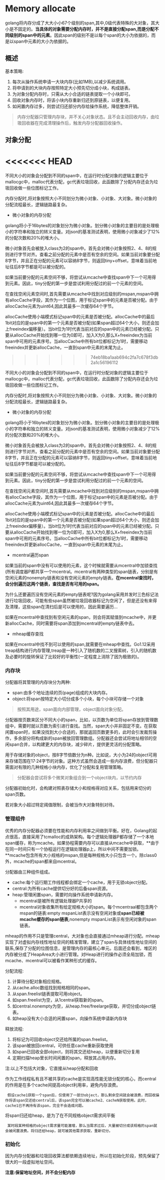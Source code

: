 # Memory allocate

golang将内存分成了大大小小67个级别的span,其中,0级代表特殊的大对象，其大小是不固定的。**当具体的对象需要分配内存时，并不是直接分配span,而是分配不同级别的span中的元素**。因此span的级别不是以每个span的大小为依据的，而是以span中元素的大小为依据的。



## 概述

基本策略:

1. 每次从操作系统申请一大块内存(比如1MB),以减少系统调用。
2. 将申请到的大块内存按照特定大小预先切分成小块，构成链表。
3. 为对象分配内存时，只需从大小合适的链表提取一个小块即可。
4. 回收对象内存时，将该小块内存重新归还到原链表，以便复用。
5. 如闲置内存过多，则尝试归还部分内存给操作系统，降低整体开销。

> 内存分配器只管理内存块，并不关心对象状态。且不会主动回收内存，由垃圾回收器在完成清理操作后，触发内存分配器回收操作。

## 对象分配
<<<<<<< HEAD
=======

不同大小的对象会分配到不同的span中，在运行时分配对象的逻辑主要位于mallocgc中，malloc代表分配，gc代表垃圾回收，此函数除了分配内存还会为垃圾回收做一些位图标记工作。

内存分配时,将对象按照大小不同划分为微小对象、小对象、大对象。微小对象的分配流程最长，逻辑链路最复杂。

+ 微小对象的内存分配

golang将小于16bytes的对象划分为微小对象。划分微小对象的主要目的是处理极小的字符串和独立的转义变量。对json的基准测试表明，使用微小对象减少了12%的分配次数和20%的堆大小。

微小对象首先会被放入class为2的span中。首先会对微小对象按照2、4、8的规则进行字节对齐。查看之前分配的元素中是否有空余的空间。如果当前对象要分配8字节，并且正在分配的元素可以容纳8字节，则返回tiny+offset，意味着当前地址往后8字节都是可以被分配的。

如果当前要分配的元素空间不够，将尝试从mcache中查找span中下一个可用得到元素。因此，tiny分配的第一步是尝试利用分配过的前一个元素的空间。

在查找空闲元素空间时,首先需要从mcache中找到对应级别的mspan,mspan中拥有allocCache字段，其作为一个位图，用于标记span中的元素是否被分配。由于allocCache元素为uint64,因此其最多一次缓存64个字节。

allocCache使用小端模式标记span中的元素是否被分配。allocCache中的最后1bit对应的是span中的第一个元素是否被分配(如果span超过64个大小，则还会加上freeindex偏移量）。当bit位为1时代表当前对应的span中的元素已经被分配。只要从allocCache开始找到哪一位为0即可，加入X为0,那么X+freeindex为当前span中可用的元素序号。当allocCache中所有bit位都标记为1时，需要移动freeindex并更新allocCache，一直到span中元素的末尾为止。


>>>>>>> 74eb18ba1aab694c2fa7c678f3db2a1c56196112

不同大小的对象会分配到不同的span中，在运行时分配对象的逻辑主要位于mallocgc中，malloc代表分配，gc代表垃圾回收，此函数除了分配内存还会为垃圾回收做一些位图标记工作。

内存分配时,将对象按照大小不同划分为微小对象、小对象、大对象。微小对象的分配流程最长，逻辑链路最复杂。

+ 微小对象的内存分配

golang将小于16bytes的对象划分为微小对象。划分微小对象的主要目的是处理极小的字符串和独立的转义变量。对json的基准测试表明，使用微小对象减少了12%的分配次数和20%的堆大小。

微小对象首先会被放入class为2的span中。首先会对微小对象按照2、4、8的规则进行字节对齐。查看之前分配的元素中是否有空余的空间。如果当前对象要分配8字节，并且正在分配的元素可以容纳8字节，则返回tiny+offset，意味着当前地址往后8字节都是可以被分配的。

如果当前要分配的元素空间不够，将尝试从mcache中查找span中下一个可用得到元素。因此，tiny分配的第一步是尝试利用分配过的前一个元素的空间。

在查找空闲元素空间时,首先需要从mcache中找到对应级别的mspan,mspan中拥有allocCache字段，其作为一个位图，用于标记span中的元素是否被分配。由于allocCache元素为uint64,因此其最多一次缓存64个字节。

allocCache使用小端模式标记span中的元素是否被分配。allocCache中的最后1bit对应的是span中的第一个元素是否被分配(如果span超过64个大小，则还会加上freeindex偏移量）。当bit位为1时代表当前对应的span中的元素已经被分配。只要从allocCache开始找到哪一位为0即可，加入X为0,那么X+freeindex为当前span中可用的元素序号。当allocCache中所有bit位都标记为1时，需要移动freeindex并更新allocCache，一直到span中元素的末尾为止。

+ mcentral遍历span

如果当前的span中没有可以使用的元素，这个时候就需要从mcentral中加锁查找(所有调度器P都共享一个mcentral。mcentral有两种类型的span链表，分别是有空闲元素的nonempty链表和没有空闲元素的empty链表。**在mcentral查找时，会分别遍历这两个链表，查找是否有可用的span。**

为什么还要遍历没有空闲元素的empty链表呢?因为golang采用并发时三色标记法进行垃圾回收，可能有些span虽然被垃圾回收器标记为空闲了，但是还没有来得及清理，这些span在清扫后是可以使用的，因此需要遍历...

如果在mcentral中查找到有空闲元素的span，则会将其赋值到mcache中，并更新allocCache，同时需要将span添加到mcentral的empty链表中去。

+ mheap缓存查找

如果在mcentral中找不到可以使用的span,就需要在mheap中查找。Go1.12采用treap结构进行内存管理,treap是一种引入了随机数的二叉搜索树，引入的随机数及必要时的旋转保证了比较好的平衡性(一定程度上消除了因为极致的)。
### 内存块

分配器将其管理的内存块分为两种:

+ span:由多个地址连续的页(page)组成的大块内存。
+ object:将span按特定大小切分成多个小块，每个小块可存储一个对象

> 按照其用途，span面向内部管理，object面向对象分配。

分配器按页数来区分不同大小的span，比如，以页数为单位将span存放到管理数组中，需要时就以页数为索引进行查找。当然，span大小并非固定不变。在获取闲置span时，如果没找到大小合适的，那就返回页数更多的，此时会引发裁剪操作，多余部分将构成新的span被放回管理数组。分配器还会尝试将地址相邻的空闲span合并，以构建更大的内存块，减少碎片，提供更灵活的分配策略。

用于存储对象的object，按8字节倍数分为n种。比如说，大小为24的object可用来存储范围在17·24字节的对象。这种方式虽然会造成一些内存浪费，但分配器只需面对有限的几种规格小块内存，优化了分配和复用管理策略。

> 分配器会尝试将多个微笑对象组合到一个object块内，以节约内存

分配器初始化时，会构建对照表存储大小和规格得对应关系，包括用来切分的span页数。

若对象大小超过特定阈值限制，会被当作大对象特别对待。

### 管理组件

优秀的内存分配器必须要在性能和内存利用率之间做到平衡。好在，Golang的起点很高，直接采用了tcmalloc的成熟架构。每个逻辑处理器P都存储了一个本地span缓存，称为mcache。如果协程需要内存可以直接从mcache中获取，**由于在同一时间只有一个协程运行在逻辑处理器p上，所以中间不需要加锁。**mcache包含所有大小规格的mspan,但是每种规格大小只包含一个。除class0外，mcache的span都来自mcentral。

  

分配器由三种组件组成。

+ cache:每个运行期工作线程都会绑定一个cache，用于无锁object分配。
+ central:为所有cache提供切分好的后备span资源。
+ heap:管理闲置span，需要时向操作系统申请新内存。
   + mcentral是被所有逻辑处理器P共享的
   + mcentral对象收集所有给定规格大小的span。每个mcentraal都包含两个mspan的链表:empty mspanList表示没有空闲对象或**span已经被mcache缓存的span链表**,nonempty mspanList表示有空闲对象的span链表。

mheap的作用不只是管理central，大对象也会直接通过mheap进行分配。mheap实现了对虚拟内存线性地址空间的精准管理，建立了span与具体线性地址空间的联系,保存了分配的位图信息，是管理内存的最核心单元。后面还会看到，堆区的内存被分成了HeapArea大小进行管理。对Heap进行的操作必须全局加锁，而mcache、mcentral可以被看作某种形式的缓存。

分配流程:

1. 计算待分配对象相应规格。
2. 从cache.alloc数组找到规格相同的span。
3. 从span.freelist链表提取可用object。
4. 如span.freelist为空，从1central获取新的span。
5. 如central.nonempty为空，从heap.free/freelarge获取，并切分成object链表。
6. 如heap没有大小合适的闲置span，向操作系统申请新内存块

释放流程:

1. 将标记为可回收object交还给所属的span.freelist。
2. 该span被放回central，可供任意cache重新获取使用
3. 如span已回收全部object，则将其交还给heap，以便重新切分复用
4. 定期扫描heap里长时间闲置的span，释放其占用内存。

注:以上不包括大对象，它直接从heap分配和回收

作为工作线程私有且不被共享的cache是实现高性能无锁分配的核心，而central的作用是在多个cache间提高object利用率，避免内存浪费。

     假设cache1获取一个span后，仅使用了一部分object，那么剩余空间就会被浪费，而回收操作将该span交还给central后，该span完全可以被cache2、cacheN获取使用。此时，cache1已不再持有该span，完全不会造成问题。

将span归还给heap，是为了在不同规格object需求间平衡

     某时段某种规格的object需求量可能激增，那么当需求过后，大量被切分成该规格的span就会被闲置浪费。将归还给heap，就可被其他需求获取，重新切分。

### 初始化

因为内存分配器和垃圾回收算法都依赖连续地址，所以在初始化阶段，预先保留了很大的一段虚拟地址空间。

**注意:保留地址空间，并不会分配内存**
